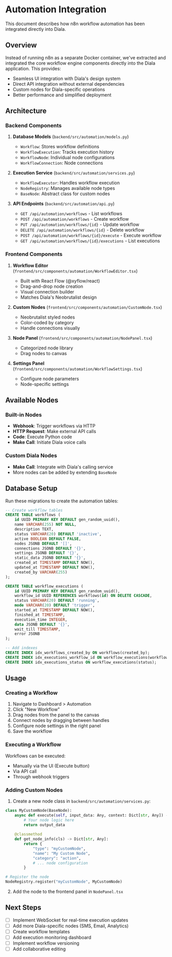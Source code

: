 # Automation Integration

This document describes how n8n workflow automation has been integrated directly into Diala.

## Overview

Instead of running n8n as a separate Docker container, we've extracted and integrated the core workflow engine components directly into the Diala application. This provides:

- Seamless UI integration with Diala's design system
- Direct API integration without external dependencies
- Custom nodes for Diala-specific operations
- Better performance and simplified deployment

## Architecture

### Backend Components

1. **Database Models** (`backend/src/automation/models.py`)
   - `Workflow`: Stores workflow definitions
   - `WorkflowExecution`: Tracks execution history
   - `WorkflowNode`: Individual node configurations
   - `WorkflowConnection`: Node connections

2. **Execution Service** (`backend/src/automation/services.py`)
   - `WorkflowExecutor`: Handles workflow execution
   - `NodeRegistry`: Manages available node types
   - `BaseNode`: Abstract class for custom nodes

3. **API Endpoints** (`backend/src/automation/api.py`)
   - `GET /api/automation/workflows` - List workflows
   - `POST /api/automation/workflows` - Create workflow
   - `PUT /api/automation/workflows/{id}` - Update workflow
   - `DELETE /api/automation/workflows/{id}` - Delete workflow
   - `POST /api/automation/workflows/{id}/execute` - Execute workflow
   - `GET /api/automation/workflows/{id}/executions` - List executions

### Frontend Components

1. **Workflow Editor** (`frontend/src/components/automation/WorkflowEditor.tsx`)
   - Built with React Flow (@xyflow/react)
   - Drag-and-drop node creation
   - Visual connection builder
   - Matches Diala's Neobrutalist design

2. **Custom Nodes** (`frontend/src/components/automation/CustomNode.tsx`)
   - Neobrutalist styled nodes
   - Color-coded by category
   - Handle connections visually

3. **Node Panel** (`frontend/src/components/automation/NodePanel.tsx`)
   - Categorized node library
   - Drag nodes to canvas

4. **Settings Panel** (`frontend/src/components/automation/WorkflowSettings.tsx`)
   - Configure node parameters
   - Node-specific settings

## Available Nodes

### Built-in Nodes
- **Webhook**: Trigger workflows via HTTP
- **HTTP Request**: Make external API calls
- **Code**: Execute Python code
- **Make Call**: Initiate Diala voice calls

### Custom Diala Nodes
- **Make Call**: Integrate with Diala's calling service
- More nodes can be added by extending `BaseNode`

## Database Setup

Run these migrations to create the automation tables:

```sql
-- Create workflow tables
CREATE TABLE workflows (
    id UUID PRIMARY KEY DEFAULT gen_random_uuid(),
    name VARCHAR(255) NOT NULL,
    description TEXT,
    status VARCHAR(20) DEFAULT 'inactive',
    active BOOLEAN DEFAULT FALSE,
    nodes JSONB DEFAULT '[]',
    connections JSONB DEFAULT '{}',
    settings JSONB DEFAULT '{}',
    static_data JSONB DEFAULT '{}',
    created_at TIMESTAMP DEFAULT NOW(),
    updated_at TIMESTAMP DEFAULT NOW(),
    created_by VARCHAR(255)
);

CREATE TABLE workflow_executions (
    id UUID PRIMARY KEY DEFAULT gen_random_uuid(),
    workflow_id UUID REFERENCES workflows(id) ON DELETE CASCADE,
    status VARCHAR(20) DEFAULT 'running',
    mode VARCHAR(20) DEFAULT 'trigger',
    started_at TIMESTAMP DEFAULT NOW(),
    finished_at TIMESTAMP,
    execution_time INTEGER,
    data JSONB DEFAULT '{}',
    wait_till TIMESTAMP,
    error JSONB
);

-- Add indexes
CREATE INDEX idx_workflows_created_by ON workflows(created_by);
CREATE INDEX idx_executions_workflow_id ON workflow_executions(workflow_id);
CREATE INDEX idx_executions_status ON workflow_executions(status);
```

## Usage

### Creating a Workflow

1. Navigate to Dashboard > Automation
2. Click "New Workflow"
3. Drag nodes from the panel to the canvas
4. Connect nodes by dragging between handles
5. Configure node settings in the right panel
6. Save the workflow

### Executing a Workflow

Workflows can be executed:
- Manually via the UI (Execute button)
- Via API call
- Through webhook triggers

### Adding Custom Nodes

1. Create a new node class in `backend/src/automation/services.py`:

```python
class MyCustomNode(BaseNode):
    async def execute(self, input_data: Any, context: Dict[str, Any]) -> Any:
        # Your node logic here
        return output_data
    
    @classmethod
    def get_node_info(cls) -> Dict[str, Any]:
        return {
            "type": "myCustomNode",
            "name": "My Custom Node",
            "category": "action",
            # ... node configuration
        }

# Register the node
NodeRegistry.register("myCustomNode", MyCustomNode)
```

2. Add the node to the frontend panel in `NodePanel.tsx`

## Next Steps

- [ ] Implement WebSocket for real-time execution updates
- [ ] Add more Diala-specific nodes (SMS, Email, Analytics)
- [ ] Create workflow templates
- [ ] Add execution monitoring dashboard
- [ ] Implement workflow versioning
- [ ] Add collaborative editing